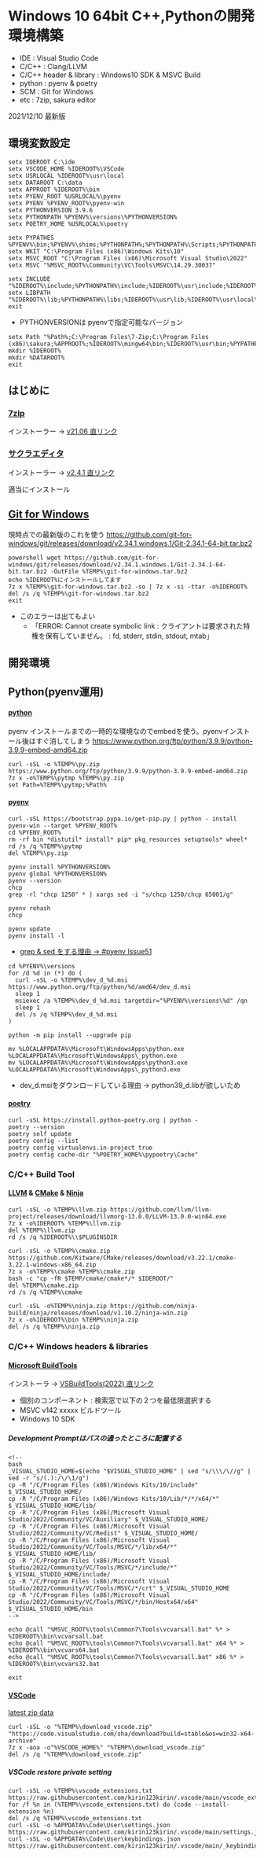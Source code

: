 # Windows 10 64bit C++,Pythonの開発環境構築

* IDE : Visual Studio Code
* C/C++ : Clang/LLVM
* C/C++ header & library : Windows10 SDK & MSVC Build
* python : pyenv & poetry
* SCM : Git for Windows
* etc : 7zip, sakura editor

2021/12/10 最新版

## 環境変数設定

```
setx IDEROOT C:\ide
setx VSCODE_HOME %IDEROOT%\VSCode
setx USRLOCAL %IDEROOT%\usr\local
setx DATAROOT C:\data
setx APPROOT %IDEROOT%\bin
setx PYENV_ROOT %USRLOCAL%\pyenv
setx PYENV %PYENV_ROOT%\pyenv-win
setx PYTHONVERSION 3.9.6
setx PYTHONPATH %PYENV%\versions\%PYTHONVERSION%
setx POETRY_HOME %USRLOCAL%\poetry

setx PYPATHES %PYENV%\bin;%PYENV%\shims;%PYTHONPATH%;%PYTHONPATH%\Scripts;%PYTHONPATH%\Tools\scripts;%POETRY_HOME%\bin
setx WKIT "C:\Program Files (x86)\Windows Kits\10"
setx MSVC_ROOT "C:\Program Files (x86)\Microsoft Visual Studio\2022"
setx MSVC "%MSVC_ROOT%\Community\VC\Tools\MSVC\14.29.30037"

setx INCLUDE "%IDEROOT%\include;%PYTHONPATH%\include;%IDEROOT%\usr\include;%IDEROOT%\usr\local\include;%MSVC%\ATLMFC\include;%MSVC%\include;%WKIT%\include\10.0.18362.0\ucrt;%WKIT%\include\10.0.18362.0\shared;%WKIT%\include\10.0.18362.0\um;%WKIT%\include\10.0.18362.0\winrt;%WKIT%\include\10.0.18362.0\cppwinrt"
setx LIBPATH "%IDEROOT%\lib;%PYTHONPATH%\libs;%IDEROOT%\usr\lib;%IDEROOT%\usr\local\lib;%WKIT%\Lib"
exit

```
* PYTHONVERSIONは pyenvで指定可能なバージョン

```
setx Path "%Path%;C:\Program Files\7-Zip;C:\Program Files (x86)\sakura;%APPROOT%;%IDEROOT%\mingw64\bin;%IDEROOT%\usr\bin;%PYPATHES%;%VSCODE_HOME%\bin"
mkdir %IDEROOT%
mkdir %DATAROOT%
exit

```

## はじめに
### [7zip](https://sevenzip.osdn.jp/download.html)
インストーラー -> [v21.06 直リンク](https://www.7-zip.org/a/7z2106-x64.exe)
### [サクラエディタ](https://github.com/sakura-editor/sakura/releases)
インストーラー -> [v2.4.1 直リンク](https://github.com/sakura-editor/sakura/releases/download/v2.4.1/sakura-tag-v2.4.1-build2849-ee8234f-Win32-Release-Installer.zip)

適当にインストール

## [Git for Windows](https://github.com/git-for-windows/git/releases)
現時点での最新版のこれを使う
https://github.com/git-for-windows/git/releases/download/v2.34.1.windows.1/Git-2.34.1-64-bit.tar.bz2

```
powershell wget https://github.com/git-for-windows/git/releases/download/v2.34.1.windows.1/Git-2.34.1-64-bit.tar.bz2 -OutFile %TEMP%\git-for-windows.tar.bz2
echo %IDEROOT%にインストールしてます
7z x %TEMP%\git-for-windows.tar.bz2 -so | 7z x -si -ttar -o%IDEROOT%
del /s /q %TEMP%\git-for-windows.tar.bz2
exit
```

* このエラーは出てもよい
  * 「ERROR: Cannot create symbolic link : クライアントは要求された特権を保有していません。 : fd, stderr, stdin, stdout, mtab」

## 開発環境
## Python(pyenv運用)
#### [python](https://www.python.org/ftp/python/)
 pyenv インストールまでの一時的な環境なのでembedを使う。pyenvインストール後はすぐ消してしまう
 https://www.python.org/ftp/python/3.9.9/python-3.9.9-embed-amd64.zip

```
curl -sSL -o %TEMP%\py.zip https://www.python.org/ftp/python/3.9.9/python-3.9.9-embed-amd64.zip
7z x -o%TEMP%\pytmp %TEMP%\py.zip
set Path=%TEMP%\pytmp;%Path%

```

#### [pyenv](https://github.com/pyenv/pyenv.git)

```
curl -sSL https://bootstrap.pypa.io/get-pip.py | python - install pyenv-win --target %PYENV_ROOT%
cd %PYENV_ROOT%
rm -rf bin *distutil* install* pip* pkg_resources setuptools* wheel*
rd /s /q %TEMP%\pytmp
del %TEMP%\py.zip

pyenv install %PYTHONVERSION%
pyenv global %PYTHONVERSION%
pyenv --version
chcp
grep -rl "chcp 1250" * | xargs sed -i "s/chcp 1250/chcp 65001/g"

pyenv rehash
chcp

pyenv update
pyenv install -l

```
* [grep & sed をする理由 -> #pyenv Issue51](https://github.com/pyenv-win/pyenv-win/issues/51)


```
cd %PYENV%\versions
for /d %d in (*) do (
  curl -sSL -o %TEMP%\dev_d_%d.msi https://www.python.org/ftp/python/%d/amd64/dev_d.msi
  sleep 1
  msiexec /a %TEMP%\dev_d_%d.msi targetdir="%PYENV%\versions\%d" /qn
  sleep 1
  del /s /q %TEMP%\dev_d_%d.msi
)

python -m pip install --upgrade pip

mv %LOCALAPPDATA%\Microsoft\WindowsApps\python.exe %LOCALAPPDATA%\Microsoft\WindowsApps\_python.exe
mv %LOCALAPPDATA%\Microsoft\WindowsApps\python3.exe %LOCALAPPDATA%\Microsoft\WindowsApps\_python3.exe

```
* dev_d.msiをダウンロードしている理由 -> python39_d.libが欲しいため


#### [poetry](https://github.com/python-poetry/poetry)
```
curl -sSL https://install.python-poetry.org | python -
poetry --version
poetry self update
poetry config --list
poetry config virtualenvs.in-project true
poetry config cache-dir "%POETRY_HOME%\pypoetry\Cache"

```

### C/C++ Build Tool
#### [LLVM](https://github.com/llvm/llvm-project/releases) & [CMake](https://cmake.org/download/) & [Ninja](https://github.com/ninja-build/ninja/releases)

```
curl -sSL -o %TEMP%\llvm.zip https://github.com/llvm/llvm-project/releases/download/llvmorg-13.0.0/LLVM-13.0.0-win64.exe
7z x -o%IDEROOT% %TEMP%\llvm.zip
del %TEMP%\llvm.zip
rd /s /q %IDEROOT%\\$PLUGINSDIR

curl -sSL -o %TEMP%\cmake.zip https://github.com/Kitware/CMake/releases/download/v3.22.1/cmake-3.22.1-windows-x86_64.zip
7z x -o%TEMP%\cmake %TEMP%\cmake.zip
bash -c "cp -fR $TEMP/cmake/cmake*/* $IDEROOT/"
del %TEMP%\cmake.zip
rd /s /q %TEMP%\cmake

curl -sSL -o%TEMP%\ninja.zip https://github.com/ninja-build/ninja/releases/download/v1.10.2/ninja-win.zip
7z x -o%IDEROOT%\bin %TEMP%\ninja.zip
del /s /q %TEMP%\ninja.zip

```

### C/C++ Windows headers & libraries
#### [Microsoft BuildTools](https://visualstudio.microsoft.com/ja/visual-cpp-build-tools/)
インストーラ → [VSBuildTools(2022) 直リンク](https://aka.ms/vs/17/release/vs_BuildTools.exe)

* 個別のコンポーネント : 検索窓で以下の２つを最低限選択する
 * MSVC v142 xxxxx ビルドツール
 * Windows 10 SDK

##### Development Promptはパスの通ったところに配置する

```
<!--
bash
_VISUAL_STUDIO_HOME=$(echo "$VISUAL_STUDIO_HOME" | sed "s/\\\/\//g" | sed -r "s/(.):/\/\1/g")
cp -R "/C/Program Files (x86)/Windows Kits/10/include" $_VISUAL_STUDIO_HOME/
cp -R "/C/Program Files (x86)/Windows Kits/10/Lib/*/*/x64/*" $_VISUAL_STUDIO_HOME/lib/
cp -R "/C/Program Files (x86)/Microsoft Visual Studio/2022/Community/VC/Auxiliary" $_VISUAL_STUDIO_HOME/
cp -R "/C/Program Files (x86)/Microsoft Visual Studio/2022/Community/VC/Redist" $_VISUAL_STUDIO_HOME/
cp -R "/C/Program Files (x86)/Microsoft Visual Studio/2022/Community/VC/Tools/MSVC/*/lib/x64/*" $_VISUAL_STUDIO_HOME/lib/
cp -R "/C/Program Files (x86)/Microsoft Visual Studio/2022/Community/VC/Tools/MSVC/*/include/*" $_VISUAL_STUDIO_HOME/include/
cp -R "/C/Program Files (x86)/Microsoft Visual Studio/2022/Community/VC/Tools/MSVC/*/crt" $_VISUAL_STUDIO_HOME
cp -R "/C/Program Files (x86)/Microsoft Visual Studio/2022/Community/VC/Tools/MSVC/*/bin/Hostx64/x64" $_VISUAL_STUDIO_HOME/bin
-->

echo @call "%MSVC_ROOT%\tools\Common7\Tools\vcvarsall.bat" %* > %IDEROOT%\bin\vcvarsall.bat
echo @call "%MSVC_ROOT%\tools\Common7\Tools\vcvarsall.bat" x64 %* > %IDEROOT%\bin\vcvars64.bat
echo @call "%MSVC_ROOT%\tools\Common7\Tools\vcvarsall.bat" x86 %* > %IDEROOT%\bin\vcvars32.bat

exit
```

#### [VSCode](https://code.visualstudio.com/)
[latest zip data](https://code.visualstudio.com/sha/download?build=stable&os=win32-x64-archive)

```
curl -sSL -o "%TEMP%\download_vscode.zip" "https://code.visualstudio.com/sha/download?build=stable&os=win32-x64-archive"
7z x -aoa -o"%VSCODE_HOME%" "%TEMP%\download_vscode.zip"
del /s /q "%TEMP%\download_vscode.zip"

```

##### VSCode restore private setting

```
curl -sSL -o %TEMP%\vscode_extensions.txt https://raw.githubusercontent.com/kirin123kirin/.vscode/main/vscode_extensions.txt
for /f %n in (%TEMP%\vscode_extensions.txt) do (code --install-extension %n)
del /s /q %TEMP%\vscode_extensions.txt
curl -sSL -o %APPDATA%\Code\User\settings.json https://raw.githubusercontent.com/kirin123kirin/.vscode/main/settings.json
curl -sSL -o %APPDATA%\Code\User\keybindings.json https://raw.githubusercontent.com/kirin123kirin/.vscode/main/_keybindings.json

```
